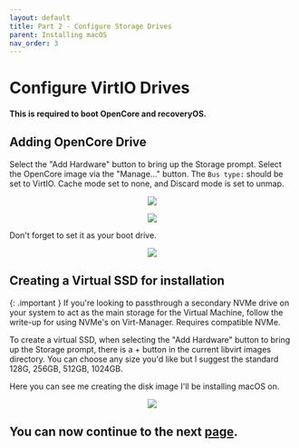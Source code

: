 ```yaml
---
layout: default
title: Part 2 - Configure Storage Drives
parent: Installing macOS
nav_order: 3
---
```


# Configure VirtIO Drives
#### This is required to boot OpenCore and recoveryOS.

## Adding OpenCore Drive

Select the "Add Hardware" button to bring up the Storage prompt. Select the OpenCore image via the "Manage..." button. The ``Bus type:`` should be set to VirtIO. Cache mode set to none, and Discard mode is set to unmap.

<p align="center">
  <img src="../../assets/VManAddVirtIOInstallation2.png">
</p>


<p align="center">
  <img src="../../assets/VManAddOpenCore1.png">
</p>

Don't forget to set it as your boot drive.

<p align="center">
  <img src="../../assets/VManAddOpenCore2.png">
</p>

## Creating a Virtual SSD for installation

{: .important }
If you're looking to passthrough a secondary NVMe drive on your system to act as the main storage for the Virtual Machine, follow the write-up for using NVMe's on Virt-Manager. Requires compatible NVMe.

To create a virtual SSD, when selecting the "Add Hardware" button to bring up the Storage prompt, there is a + button in the current libvirt images directory. You can choose any size you'd like but I suggest the standard 128G, 256GB, 512GB, 1024GB.

Here you can see me creating the disk image I'll be installing macOS on.

<p align="center">
  <img src="../../assets/VManAddVirtIOInstallation.png">
</p>

## You can now continue to the next <a href="03-ConfigNIC.html">page</a>.
